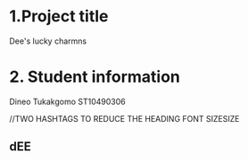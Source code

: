 # 1.Project title
Dee's lucky charmns

# 2. Student information
Dineo Tukakgomo
ST10490306

//TWO HASHTAGS TO REDUCE THE HEADING FONT SIZESIZE

## dEE
